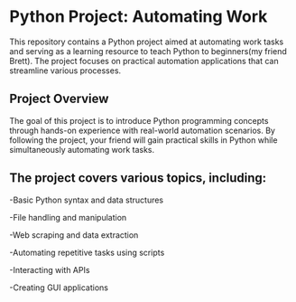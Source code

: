 # Python Project: Automating Work
This repository contains a Python project aimed at automating work tasks and serving as a learning resource to teach Python to beginners(my friend Brett). The project focuses on practical automation applications that can streamline various processes.

## Project Overview
The goal of this project is to introduce Python programming concepts through hands-on experience with real-world automation scenarios. By following the project, your friend will gain practical skills in Python while simultaneously automating work tasks.

## The project covers various topics, including:

-Basic Python syntax and data structures

-File handling and manipulation

-Web scraping and data extraction

-Automating repetitive tasks using scripts

-Interacting with APIs

-Creating GUI applications

